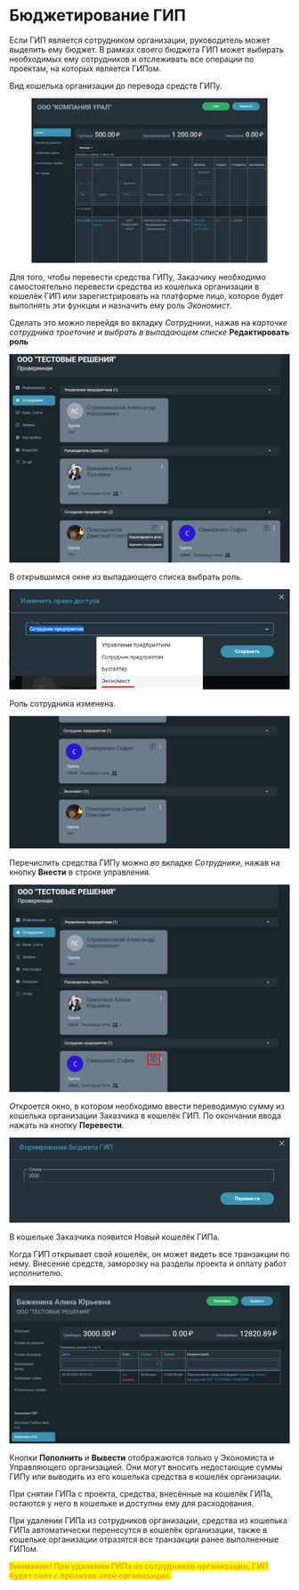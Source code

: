 # Бюджетирование ГИП

Если ГИП является сотрудником организации, руководитель может выделить ему бюджет. В рамках своего бюджета ГИП может выбирать необходимых ему сотрудников и отслеживать все операции по проектам, на которых является ГИПом.

Вид кошелька организации до перевода средств ГИПу.

<figure><img src="../../.gitbook/assets/image (820).png" alt=""><figcaption></figcaption></figure>

Для того, чтобы перевести средства ГИПу, Заказчику необходимо самостоятельно перевести средства из кошелька организации в кошелёк ГИП или зарегистрировать на платформе лицо, которое будет выполнять эти функции и назначить ему роль _Экономист_.

Сделать это можно перейдя во вкладку _Сотрудники_, нажав на _карточке сотрудника троеточие и выбрать в выпадающем списке_ **Редактировать роль**&#x20;

![](<../../.gitbook/assets/image (830).png>)

В открывшимся окне из выпадающего списка выбрать роль.

![](<../../.gitbook/assets/image (864).png>)

Роль сотрудника изменена.

![](<../../.gitbook/assets/image (865).png>)

Перечислить средства ГИПу можно _во_ вкладке _Сотрудники_, нажав на кнопку **Внести** в строке управлени&#x44F;_._&#x20;

![](<../../.gitbook/assets/image (1502).png>)

_&#x41E;_&#x442;кроется окно, в котором необходимо ввести переводимую сумму из кошелька организации Заказчика в кошелёк ГИП. По окончании ввода нажать на кнопку **Перевести**.

![](<../../.gitbook/assets/image (832).png>)

В кошельке Заказчика появится Новый кошелёк ГИПа.

Когда ГИП открывает свой кошелёк, он может видеть все транзакции по нему. Внесение средств, заморозку на разделы проекта и оплату работ исполнителю.

![](<../../.gitbook/assets/image (1191).png>)

Кнопки **Пополнить** и **Вывести** отображаются только у Экономиста и Управляющего организацией. Они могут вносить недостающие суммы ГИПу или выводить из его кошелька средства в кошелёк организации.&#x20;

При снятии ГИПа с проекта, средства, внесённые на кошелёк ГИПа, остаются у него в кошельке и доступны ему для расходования.

При удалении ГИПа из сотрудников организации, средства из кошелька ГИПа автоматически перенесутся в кошелёк организации, также в кошельке организации отразятся все транзакции ранее выполненные ГИПом.&#x20;

<mark style="color:orange;">**Внимание! При удалении ГИПа из сотрудников организации, ГИП будет снят с проектов этой организации.**</mark>
